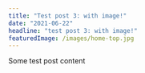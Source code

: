```yaml
---
title: "Test post 3: with image!"
date: "2021-06-22"
headline: "test post 3: with image!"
featuredImage: /images/home-top.jpg
---
```


Some test post content